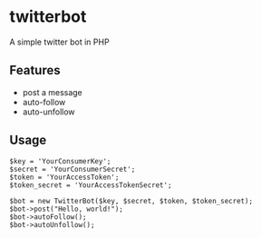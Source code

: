 twitterbot
==========

A simple twitter bot in PHP

Features
--------
* post a message
* auto-follow
* auto-unfollow

Usage
-----

    $key = 'YourConsumerKey';
    $secret = 'YourConsumerSecret';
    $token = 'YourAccessToken';
    $token_secret = 'YourAccessTokenSecret';
    
    $bot = new TwitterBot($key, $secret, $token, $token_secret);
    $bot->post("Hello, world!");
    $bot->autoFollow();
    $bot->autoUnfollow();
